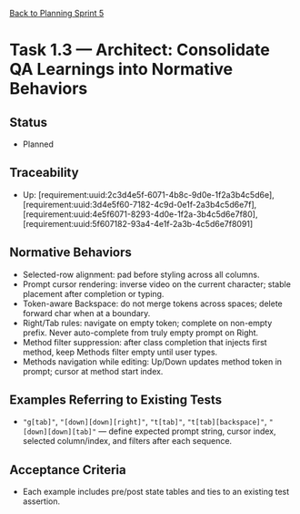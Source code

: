 [Back to Planning Sprint 5](./planning.md)

# Task 1.3 — Architect: Consolidate QA Learnings into Normative Behaviors

## Status
- Planned

## Traceability
- Up: [requirement:uuid:2c3d4e5f-6071-4b8c-9d0e-1f2a3b4c5d6e], [requirement:uuid:3d4e5f60-7182-4c9d-0e1f-2a3b4c5d6e7f], [requirement:uuid:4e5f6071-8293-4d0e-1f2a-3b4c5d6e7f80], [requirement:uuid:5f607182-93a4-4e1f-2a3b-4c5d6e7f8091]

## Normative Behaviors
- Selected-row alignment: pad before styling across all columns.
- Prompt cursor rendering: inverse video on the current character; stable placement after completion or typing.
- Token-aware Backspace: do not merge tokens across spaces; delete forward char when at a boundary.
- Right/Tab rules: navigate on empty token; complete on non-empty prefix. Never auto-complete from truly empty prompt on Right.
- Method filter suppression: after class completion that injects first method, keep Methods filter empty until user types.
- Methods navigation while editing: Up/Down updates method token in prompt; cursor at method start index.

## Examples Referring to Existing Tests
- `"g[tab]"`, `"[down][down][right]"`, `"t[tab]"`, `"t[tab][backspace]"`, `"[down][down][tab]"` — define expected prompt string, cursor index, selected column/index, and filters after each sequence.

## Acceptance Criteria
- Each example includes pre/post state tables and ties to an existing test assertion.